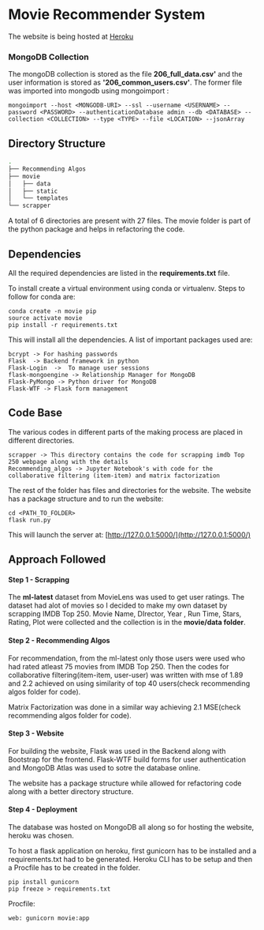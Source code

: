 # Movie Recommender System

The website is being hosted at [Heroku](https://secure-bayou-21087.herokuapp.com/)

### MongoDB Collection

The mongoDB collection is stored as the file  **206_full_data.csv'**  and the user information is stored as **'206_common_users.csv'**. The former file was imported into mongodb using mongoimport :

```
mongoimport --host <MONGODB-URI> --ssl --username <USERNAME> --password <PASSWORD> --authenticationDatabase admin --db <DATABASE> --collection <COLLECTION> --type <TYPE> --file <LOCATION> --jsonArray
```

## Directory Structure

```bash
.
├── Recommending Algos
├── movie
│   ├── data
│   ├── static
│   └── templates
└── scrapper

```

A total of 6 directories are present with 27 files. The movie folder is part of the python package and helps in refactoring the code.

## Dependencies

All the required dependencies are listed in the **requirements.txt** file.

To install create a virtual environment using conda or virtualenv. Steps to follow for conda are:

```
conda create -n movie pip
source activate movie
pip install -r requirements.txt
```

This will install all the dependencies. A list of important packages used are:

```
bcrypt -> For hashing passwords
Flask  -> Backend framework in python
Flask-Login  ->  To manage user sessions
flask-mongoengine -> Relationship Manager for MongoDB
Flask-PyMongo -> Python driver for MongoDB
Flask-WTF -> Flask form management 	
```

## Code Base

The various codes in different parts of the making process are placed in different directories.

```
scrapper -> This directory contains the code for scrapping imdb Top 250 webpage along with the details
Recommending_algos -> Jupyter Notebook's with code for the collaborative filtering (item-item) and matrix factorization
```

The rest of the folder has files and directories for the website. The website has a package structure and to run the website:

```
cd <PATH_TO_FOLDER>
flask run.py
```

This will launch the server at:  [http://127.0.0.1:5000/](http://127.0.0.1:5000/)

##  Approach Followed

#### Step 1 - Scrapping

The **ml-latest** dataset from MovieLens was used to get user ratings. The dataset had alot of movies so I decided to make my own dataset by scrapping IMDB Top 250. Movie Name, DIrector, Year , Run Time, Stars, Rating, Plot were collected and the collection is in the **movie/data folder**.

#### Step 2 - Recommending Algos

For recommendation, from the ml-latest only those users were used who had rated atleast 75 movies from IMDB Top 250. Then the codes for collaborative filtering(item-item, user-user) was written with mse of 1.89 and 2.2 achieved on using similarity of top 40 users(check recommending algos folder for code).

Matrix Factorization was done in a similar way achieving 2.1 MSE(check recommending algos folder for code).

#### Step 3 - Website

For building the website, Flask was used in the Backend along with Bootstrap for the frontend. Flask-WTF build forms for user authentication and MongoDB Atlas was used to sotre the database online.

The website has a package structure while allowed for refactoring code along with a better directory structure.

#### Step 4 - Deployment

The database was hosted on MongoDB all along so for hosting the website, heroku was chosen.

To host a flask application on heroku, first gunicorn has to be installed and a requirements.txt had to be generated. Heroku CLI has to be setup and then a Procfile has to be created in the folder.

```
pip install gunicorn
pip freeze > requirements.txt
```

Procfile:

```
web: gunicorn movie:app
```

